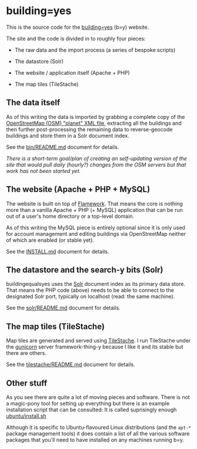 building=yes
==

This is the source code for the [building=yes](http://buildingequalsyes.spum.org/) (b=y) website.

The site and the code is divided in to roughly four pieces:

* The raw data and the import process (a series of bespoke scripts)

* The datastore (Solr)

* The website / application itself (Apache + PHP)

* The map tiles (TileStache)

The data itself
--

As of this writing the data is imported by grabbing a complete copy of the [OpenStreetMap (OSM) "planet" XML file](https://wiki.openstreetmap.org/wiki/Planet.osm), extracting all the buildings and then further post-processing the remaining data to reverse-geocode buildings and store them in a Solr document index.

See the [bin/README.md](https://github.com/straup/buildingequalsyes/blob/master/bin/README.md) document for details.

_There is a short-term goal/plan of creating an self-updating version of the site that would pull daily (hourly?) changes from the OSM servers but that work has not been started yet._

The website (Apache + PHP + MySQL)
--

The website is built on top of [Flamework](https://github.com/exflickr/flamework). That means the core is nothing
more than a vanilla Apache + PHP (+ MySQL) application that can be run out of a
user's home directory or a top-level domain.

As of this writing the MySQL piece is entirely optional since it is only used
for account management and editing buildings via OpenStreetMap neither of which
are enabled (or stable yet).

See the [INSTALL.md](https://github.com/straup/buildingequalsyes/blob/master/INSTALL.md) document for details.

The datastore and the search-y bits (Solr)
--

buildingequalsyes uses the [Solr](https://lucene.apache.org/solr/) document index as its primary data
store. That means the PHP code (above) needs to be able to connect to the
designated Solr port, typically on localhost (read: the same machine).

See the [solr/README.md](https://github.com/straup/buildingequalsyes/blob/master/solr/README.md) document for details.

The map tiles (TileStache)
--

Map tiles are generated and served using [TileStache](http://www.tilestache.org/). I run TileStache under
the [gunicorn](http://www.gunicorn.org/) server framework-thing-y because I like it and its stable but
there are others.

See the [tilestache/README.md](https://github.com/straup/buildingequalsyes/blob/master/tilestache/README.md) document for details.

Other stuff
--

As you see there are quite a lot of moving pieces and software. There is not a magic-pony tool for setting up everything but there is an example installation script that can be consulted: It is called suprisingly enough [ubuntu/install.sh](https://github.com/straup/buildingequalsyes/blob/master/ubuntu/install.sh)

Although it is specific to Ubuntu-flavoured Linux distributions (and the `apt-*` package management tools) it does contain a list of all the various software packages that you'll need to have installed on any machines running b=y.
